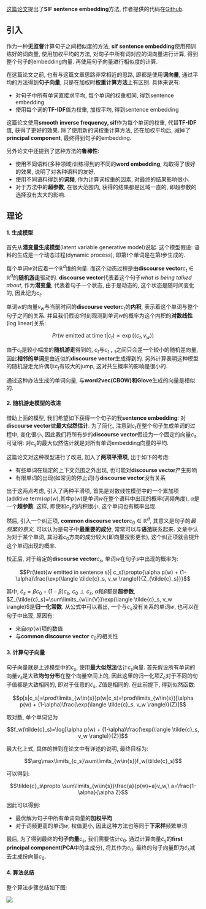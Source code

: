 [这篇论文](https://openreview.net/pdf?id=SyK00v5xx)提出了**SIF sentence embedding**方法, 作者提供的代码在[Github](https://github.com/PrincetonML/SIF).

## 引入

作为一种**无监督**计算句子之间相似度的方法, **sif sentence embedding**使用预训练好的词向量, 使用加权平均的方法, 对句子中所有词对应的词向量进行计算, 得到整个句子的embedding向量. 再使用句子向量进行相似度的计算.

在这篇论文之前, 也有与这篇文章思路非常相近的思路, 即都是使用**词向量**, 通过平均的方法得到**句子向量**, 只是在加权时**权重计算方法**上有区别. 具体来说有:

- 对句子中所有单词直接求平均, 每个单词的权重相同, 得到sentence embedding
- 使用每个词的**TF-IDF**值为权重, 加权平均, 得到sentence embedding

这篇论文使用**smooth inverse frequency, sif**作为每个单词的权重, 代替**TF-IDF**值, 获得了更好的效果. 除了使用新的词权重计算方法, 还在加权平均后, 减掉了**principal component**, 最终得到句子的embedding.

另外论文中还提到了这种方法的**鲁棒性**:

- 使用不同语料(多种领域)训练得到的不同的**word embedding**, 均取得了很好的效果, 说明了对各种语料的友好.
- 使用不同语料得到的**词频**, 作为计算词权重的因素, 对最终的结果影响很小.
- 对于方法中的**超参数**, 在很大范围内, 获得的结果都是区域一直的, 即超参数的选择没有太大的影响.

## 理论

#### 1. 生成模型

首先从**潜变量生成模型**(latent variable generative model)说起. 这个模型假设: 语料的生成是一个动态过程(dynamic process), 即第$t$个单词是在第$t$步生成的.

每个单词$w$对应着一个$\mathbb{R}^d$维的向量. 而这个动态过程是由**discourse vector**$c_t\in{\mathbb{R}^d}$的**随机游走**驱动的. **discourse vector**代表着这个句子*what is being talked about*, 作为**潜变量**, 代表着句子一个状态, 由于是动态的, 这个状态是随时间变化的, 因此记为$c_t$.

单词$w$的向量$v_w$与当前时间的**discourse vector**$c_t$的**内积**, 表示着这个单词与整个句子之间的关系. 并且我们假设$t$时刻观测到单词$w$的概率为这个内积的**对数线性**(log linear)关系:

$$Pr(\text{w emitted at time t}| c_t)\propto{\exp(\langle c_t,v_w \rangle)}$$

由于$c_t$是较小幅度的**随机游走**得到的, $c_t$与$c_{t+1}$之间只会差一个较小的随机差向量, 因此**相邻的单词**是由近似的**discourse vector**生成得到的. 另外计算表明这种模型的随机游走允许偶尔$c_t$有较大的jump, 这对共生概率的影响是很小的.

通过这种办法生成的单词向量, 与**word2vec(CBOW)**和**Glove**生成的向量是相似的.

#### 2. 随机游走模型的改进

借助上面的模型, 我们希望如下获得一个句子的我**sentence embedding**: 对**discourse vector**做**最大似然估计**. 为了简化, 注意到$c_t$在整个句子生成单词的过程中, 变化很小, 因此我们将所有步的**discourse vector**假设为一个固定的向量$c_s$. 可证明: 对$c_s$的最大似然估计就是对所有单词embedding向量的平均.

这篇论文对这种模型进行了改进, 加入了**两项平滑项**, 出于如下的考虑:

- 有些单词在规定的上下文范围之外出现, 也可能对**discourse vector**产生影响
- 有限单词的出现(如常见的停止词)与**discourse vector**没有关系

出于这两点考虑, 引入了两种平滑项, 首先是对数线性模型中的一个累加项(additive term)$\alpha p(w)$,其中$p(w)$是单词$w$在整个语料中出现的概率(词频角度), $\alpha$是一个**超参数**. 这样, 即使和$c_s$的内积很小, 这个单词也有概率出现.

然后, 引入一个纠正项, **common discourse vector**$c_0\in{\mathbb{R}^d}$, 其意义是句子的*最频繁的意义*, 可以认为是句子中**最重要的成分**, 常常可以与**语法**联系起来. 文章中认为对于某个单词, 其沿着$c_0$方向的成分较大(即向量投影更长), 这个纠正项就会提升这个单词出现的概率.

校正后, 对于给定的**discourse vector**$c_s$, 单词$w$在句子$s$中出现的概率为:

$$Pr(\text{w emitted in sentence s}| c_s)\propto{\alpha p(w) + (1-\alpha)\frac{\exp(\langle \tilde{c}_s, v_w \rangle)}{Z_{\tilde{c}_s}}}$$

其中, $\tilde{c}_s=\beta c_0+(1-\beta)c_s,\ c_0\perp c_s$, $\alpha$和$\beta$都是**超参数**, $Z_{\tilde{c}_s}=\sum\limits_{w\in{V}}\exp(\langle \tilde{c}_s, v_w \rangle)$是**归一化常数**. 从公式中可以看出, 一个与$c_s$没有关系的单词$w$, 也可以在句子中出现, 原因有:

- 来自$\alpha p(w)$项的数值
- 与**common discourse vector** $c_0$的相关性

#### 3. 计算句子向量

句子向量就是上述模型中的$c_s$, 使用**最大似然法**估计$c_s$向量. 首先假设所有单词的向量$v_s$是大致**均匀分布**在整个向量空间上的, 因此这里的归一化项$Z_c$对于不同的句子值都是大致相同的, 即对于任意的$\tilde{c}_s$, $Z$值是相同的. 在此前提下, 得到似然函数:

$$p[s|c_s]=\prod\limits_{w\in{s}}p(w|c_s)=\prod\limits_{w\in{s}}[\alpha p(w) + (1-\alpha)\frac{\exp(\langle \tilde{c}_s, v_w \rangle)}{Z}]$$

取对数, 单个单词记为

$$f_w(\tilde{c}_s)=\log[\alpha p(w) + (1-\alpha)\frac{\exp(\langle \tilde{c}_s, v_w \rangle)}{Z}]$$

最大化上式, 具体的推到在论文中有详述的说明, 最终目标为:

$$\arg\max\limits_{c_s}\sum\limits_{w\in{s}}f_w(\tilde{c}_s)$$

可以得到:

$$\tilde{c}_s\propto \sum\limits_{w\in{s}}\frac{a}{p(w)+a}v_w,\ a=\frac{1-\alpha}{\alpha Z}$$

因此可以得到:

- 最优解为句子中所有单词向量的**加权平均**
- 对于词频更高的单词$w$, 权值更小, 因此这种方法也等同于**下采样**频繁单词

最后, 为了得到最终的**句子向量**$c_s$, 我们需要估计$c_0$. 通过计算向量$\tilde{c}_s$的**first principal component**(**PCA**中的主成分), 将其作为$c_0$. 最终的句子向量即为$\tilde{c}_s$减去主成份向量$c_0$.

#### 4. 算法总结

整个算法步骤总结如下图:

![](https://img-blog.csdn.net/20170524145901481?watermark/2/text/aHR0cDovL2Jsb2cuY3Nkbi5uZXQvc2luYXRfMzExODg2MjU=/font/5a6L5L2T/fontsize/400/fill/I0JBQkFCMA==/dissolve/70/gravity/SouthEast)

